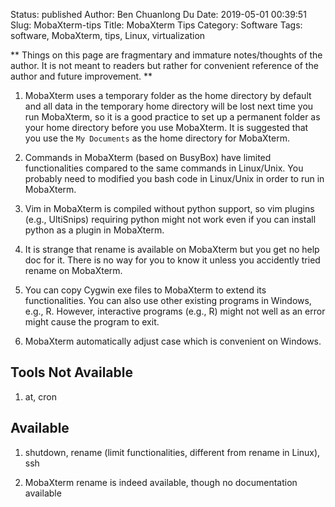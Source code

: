 Status: published
Author: Ben Chuanlong Du
Date: 2019-05-01 00:39:51
Slug: MobaXterm-tips
Title: MobaXterm Tips
Category: Software
Tags: software, MobaXterm, tips, Linux, virtualization

**
Things on this page are fragmentary and immature notes/thoughts of the author. 
It is not meant to readers but rather for convenient reference of the author and future improvement.
**
 


1. MobaXterm uses a temporary folder as the home directory by default 
    and all data in the temporary home directory will be lost next time you run MobaXterm,
    so it is a good practice to set up a permanent folder 
    as your home directory before you use MobaXterm.
    It is suggested that you use the `My Documents` as the home directory for MobaXterm.

2. Commands in MobaXterm (based on BusyBox) have limited functionalities 
    compared to the same commands in Linux/Unix. 
    You probably need to modified you bash code in Linux/Unix 
    in order to run in MobaXterm.

3. Vim in MobaXterm is compiled without python support,
    so vim plugins (e.g., UltiSnips) requiring python might not work
    even if you can install python as a plugin in MobaXterm.

1. It is strange that rename is available on MobaXterm but you get no help doc for it. 
    There is no way for you to know it unless you accidently tried rename on MobaXterm.

2. You can copy Cygwin exe files to MobaXterm to extend its functionalities. 
    You can also use other existing programs in Windows, e.g., R. 
    However, 
    interactive programs (e.g., R) might not well as an error might cause the program to exit.

3. MobaXterm automatically adjust case which is convenient on Windows.

## Tools Not Available

1. at, cron

## Available

1. shutdown, rename (limit functionalities, different from rename in Linux), ssh

2. MobaXterm rename is indeed available, though no documentation available
